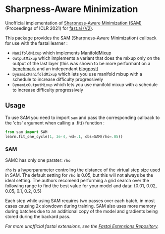 # Sharpness-Aware Minimization

Unofficial implementation of [Sharpness-Aware Minimization (SAM)](https://arxiv.org/abs/2010.01412) (Proceedings of ICLR 2021) for [fast.ai (V2)](https://docs.fast.ai/).

This package provides the SAM (Sharpness-Aware Minimization) callback for use with the fastai learner :
- `ManifoldMixup` which implements [ManifoldMixup](http://proceedings.mlr.press/v97/verma19a/verma19a.pdf)
- `OutputMixup` which implements a variant that does the mixup only on the output of the last layer (this was shown to be more performant on a [benchmark](https://forums.fast.ai/t/mixup-data-augmentation/22764/72) and an independant [blogpost](https://medium.com/analytics-vidhya/better-result-with-mixup-at-final-layer-e9ba3a4a0c41))
- `DynamicManifoldMixup` which lets you use manifold mixup with a schedule to increase difficulty progressively
- `DynamicOutputMixup` which lets you use manifold mixup with a schedule to increase difficulty progressively

## Usage

To use SAM you need to import `sam` and pass the corresponding callback to the 'cbs' argument when calling a .fit() function :
```python
from sam import SAM
learn.fit_one_cycle(1, 3e-4, wd=.1, cbs=SAM(rho=.05))
```
### SAM

SAMC has only one parater: `rho`

`rho` is a hyperparameter controling the distance of the virtual step size used in SAM. The default setting for `rho` is 0.05, but this will not always be the ideal setting. The authors recomend performing a grid search over the following range to find the best value for your model and data:
{0.01, 0.02, 0.05, 0.1, 0.2, 0.5}

Each step while using SAM requires two passes over each batch, in most cases causing 2x slowdown during training. 
SAM also uses more memory during batches due to an additional copy of the model and gradients being stored during the backard pass. 


*For more unofficial fastai extensions, see the [Fastai Extensions Repository](https://github.com/nestordemeure/fastai-extensions-repository).*
